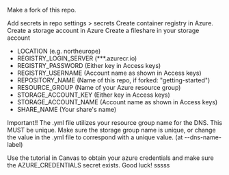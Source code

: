 Make a fork of this repo. 

Add secrets in repo settings > secrets
Create container registry in Azure.
Create a storage account in Azure
Create a fileshare in your storage account

* LOCATION (e.g. northeurope)
* REGISTRY_LOGIN_SERVER (***.azurecr.io)
* REGISTRY_PASSWORD (Either key in Access keys)
* REGISTRY_USERNAME (Account name as shown in Access keys)
* REPOSITORY_NAME (Name of this repo, if forked: "getting-started")
* RESOURCE_GROUP (Name of your Azure resource group)
* STORAGE_ACCOUNT_KEY (Either key in Access keys)
* STORAGE_ACCOUNT_NAME (Account name as shown in Access keys)
* SHARE_NAME (Your share's name)

Important!! The .yml file utilizes your resource group name for the DNS. This MUST be unique. Make sure the storage group name is unique, or change the value in the .yml file to correspond with a unique value. (at --dns-name-label)

Use the tutorial in Canvas to obtain your azure credentials and make sure the AZURE_CREDENTIALS secret exists. Good luck!
sssss
